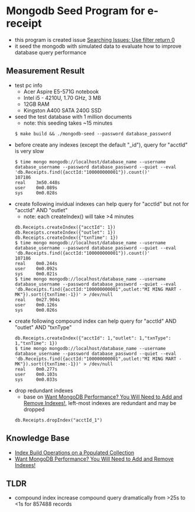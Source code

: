 # Mongodb Seed Program for e-receipt

* this program is created issue [Searching Issues: Use filter return 0](https://tess.hk-tess.com:7080/cloud/receipt/issues/1)
* it seed the mongodb with simulated data to evaluate how to improve database query performance

## Measurement Result

* test pc info
    + Acer Aspire E5-571G notebook
    + Intel i5 - 4210U, 1.70 GHz, 3 MB
    + 12GB RAM
    + Kingston A400 SATA 240G SSD
* seed the test database with 1 million documents
    + note: this seeding takes ~15 minutes
    ```
    $ make build && ./mongodb-seed --password database_password
    ```
* before create any indexes (except the default "_id"), query for "acctId" is very slow
    ```
    $ time mongo mongodb://localhost/database_name --username database_username --password database_password --quiet --eval 'db.Receipts.find({acctId:"100000000001"}).count()'
    107186
    real    3m50.448s
    user    0m0.089s
    sys     0m0.028s
    ```
* create following invidual indexes can help query for "acctId" but not for "acctId" AND "outlet"
    + note: each createIndex() will take >4 minutes
    ```
    db.Receipts.createIndex({"acctId": 1})
    db.Receipts.createIndex({"outlet": 1})
    db.Receipts.createIndex({"txnTime": 1})
    $ time mongo mongodb://localhost/database_name --username database_username --password database_password --quiet --eval 'db.Receipts.find({acctId:"100000000001"}).count()'
    107186
    real    0m0.244s
    user    0m0.092s
    sys     0m0.021s
    $ time mongo mongodb://localhost/database_name --username database_username --password database_password --quiet --eval 'db.Receipts.find({acctId:"100000000001",outlet:"MI MING MART - MK"}).sort({txnTime:-1})' > /dev/null
    real    0m27.904s
    user    0m0.126s
    sys     0m0.026s
    ```
* create following compound index can help query for "acctId" AND "outlet" AND "txnType"
    ```
    db.Receipts.createIndex({"acctId": 1,"outlet": 1,"txnType": 1,"txnTime": 1})
    $ time mongo mongodb://localhost/database_name --username database_username --password database_password --quiet --eval 'db.Receipts.find({acctId:"100000000001",outlet:"MI MING MART - MK"}).sort({txnTime:-1})' > /dev/null
    real    0m0.277s
    user    0m0.103s
    sys     0m0.033s
    ```
* drop redundant indexes
    + base on [Want MongoDB Performance? You Will Need to Add and Remove Indexes!](https://www.percona.com/blog/2021/03/22/want-mongodb-performance-you-will-need-to-add-and-remove-indexes/), left-most indexes are redundant and may be dropped
    ```
    db.Receipts.dropIndex("acctId_1")
    ```

## Knowledge Base
* [Index Build Operations on a Populated Collection](https://docs.mongodb.com/v4.0/core/index-creation/)
* [Want MongoDB Performance? You Will Need to Add and Remove Indexes!](https://www.percona.com/blog/2021/03/22/want-mongodb-performance-you-will-need-to-add-and-remove-indexes/)

## TLDR

* compound index increase compound query dramatically from >25s to <1s for 857488 records
